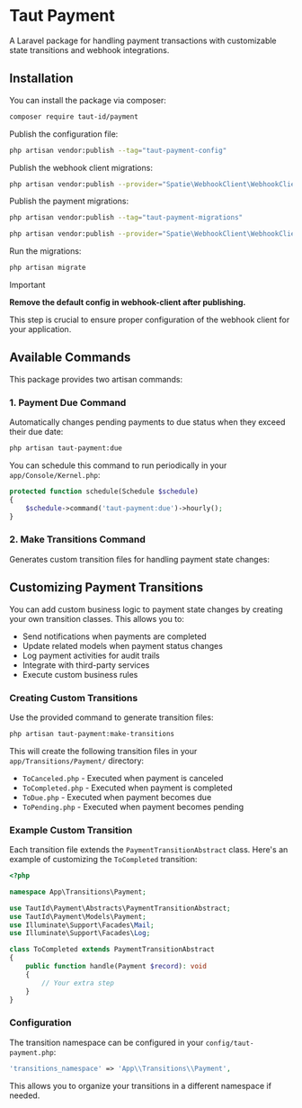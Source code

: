 # Taut Payment

A Laravel package for handling payment transactions with customizable state transitions and webhook integrations.

## Installation

You can install the package via composer:

```bash
composer require taut-id/payment
```

Publish the configuration file:

```bash
php artisan vendor:publish --tag="taut-payment-config"
```

Publish the webhook client migrations:

```bash
php artisan vendor:publish --provider="Spatie\WebhookClient\WebhookClientServiceProvider" --tag="webhook-client-migrations"
```

Publish the payment migrations:

```bash
php artisan vendor:publish --tag="taut-payment-migrations"
```

```bash
php artisan vendor:publish --provider="Spatie\WebhookClient\WebhookClientServiceProvider" --tag="webhook-client-config"
```

Run the migrations:

```bash
php artisan migrate
```

> [!IMPORTANT]
> **Remove the default config in webhook-client after publishing.**
> 
> This step is crucial to ensure proper configuration of the webhook client for your application.

## Available Commands

This package provides two artisan commands:

### 1. Payment Due Command
Automatically changes pending payments to due status when they exceed their due date:

```bash
php artisan taut-payment:due
```

You can schedule this command to run periodically in your `app/Console/Kernel.php`:

```php
protected function schedule(Schedule $schedule)
{
    $schedule->command('taut-payment:due')->hourly();
}
```

### 2. Make Transitions Command
Generates custom transition files for handling payment state changes:

## Customizing Payment Transitions

You can add custom business logic to payment state changes by creating your own transition classes. This allows you to:

- Send notifications when payments are completed
- Update related models when payment status changes
- Log payment activities for audit trails
- Integrate with third-party services
- Execute custom business rules

### Creating Custom Transitions

Use the provided command to generate transition files:

```bash
php artisan taut-payment:make-transitions
```

This will create the following transition files in your `app/Transitions/Payment/` directory:
- `ToCanceled.php` - Executed when payment is canceled
- `ToCompleted.php` - Executed when payment is completed
- `ToDue.php` - Executed when payment becomes due
- `ToPending.php` - Executed when payment becomes pending

### Example Custom Transition

Each transition file extends the `PaymentTransitionAbstract` class. Here's an example of customizing the `ToCompleted` transition:

```php
<?php

namespace App\Transitions\Payment;

use TautId\Payment\Abstracts\PaymentTransitionAbstract;
use TautId\Payment\Models\Payment;
use Illuminate\Support\Facades\Mail;
use Illuminate\Support\Facades\Log;

class ToCompleted extends PaymentTransitionAbstract
{
    public function handle(Payment $record): void
    {
        // Your extra step
    }
}
```

### Configuration

The transition namespace can be configured in your `config/taut-payment.php`:

```php
'transitions_namespace' => 'App\\Transitions\\Payment',
```

This allows you to organize your transitions in a different namespace if needed.
